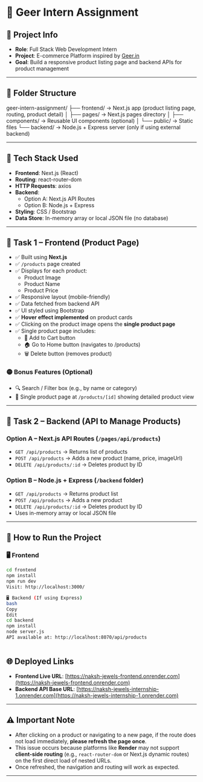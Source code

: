 # 🛒 Geer Intern Assignment

## 📄 Project Info
- **Role**: Full Stack Web Development Intern  
- **Project**: E-commerce Platform inspired by [Geer.in](https://geer.in)  
- **Goal**: Build a responsive product listing page and backend APIs for product management  

---

## 📁 Folder Structure
geer-intern-assignment/
├── frontend/ → Next.js app (product listing page, routing, product detail)
│ ├── pages/ → Next.js pages directory
│ ├── components/ → Reusable UI components (optional)
│ └── public/ → Static files
└── backend/ → Node.js + Express server (only if using external backend)

---

## 🔧 Tech Stack Used
- **Frontend**: Next.js (React)
- **Routing**: react-router-dom
- **HTTP Requests**: axios
- **Backend**:
  - Option A: Next.js API Routes
  - Option B: Node.js + Express
- **Styling**: CSS / Bootstrap
- **Data Store**: In-memory array or local JSON file (no database)

---

## 🔹 Task 1 – Frontend (Product Page)
- ✅ Built using **Next.js**
- ✅ `/products` page created
- ✅ Displays for each product:
  - Product Image  
  - Product Name  
  - Product Price  
- ✅ Responsive layout (mobile-friendly)
- ✅ Data fetched from backend API
- ✅ UI styled using Bootstrap
- ✅ **Hover effect implemented** on product cards
- ✅ Clicking on the product image opens the **single product page**
- ✅ Single product page includes:
  - 🛒 Add to Cart button  
  - 🏠 Go to Home button (navigates to /products)  
  - 🗑️ Delete button (removes product)

### 🟡 Bonus Features (Optional)
- 🔍 Search / Filter box (e.g., by name or category)
- 📄 Single product page at `/products/[id]` showing detailed product view

---

## 🔹 Task 2 – Backend (API to Manage Products)

### Option A – Next.js API Routes (`/pages/api/products`)
- `GET /api/products` → Returns list of products  
- `POST /api/products` → Adds a new product (name, price, imageUrl)  
- `DELETE /api/products/:id` → Deletes product by ID  

### Option B – Node.js + Express (`/backend` folder)
- `GET /api/products` → Returns product list  
- `POST /api/products` → Adds a new product  
- `DELETE /api/products/:id` → Deletes product by ID  
- Uses in-memory array or local JSON file



---

## 🚀 How to Run the Project

### 🖥️ Frontend
```bash
cd frontend
npm install
npm run dev
Visit: http://localhost:3000/

🖥️ Backend (If using Express)
bash
Copy
Edit
cd backend
npm install
node server.js
API available at: http://localhost:8070/api/products



```
## 🌐 Deployed Links
- **Frontend Live URL**: [https://naksh-jewels-frontend.onrender.com](https://naksh-jewels-frontend.onrender.com)
- **Backend API Base URL**: [https://naksh-jewels-internship-1.onrender.com](https://naksh-jewels-internship-1.onrender.com)
---

## ⚠️ Important Note

- After clicking on a product or navigating to a new page, if the route does not load immediately, **please refresh the page once**.
- This issue occurs because platforms like **Render** may not support **client-side routing** (e.g., `react-router-dom` or Next.js dynamic routes) on the first direct load of nested URLs.
- Once refreshed, the navigation and routing will work as expected.

---

